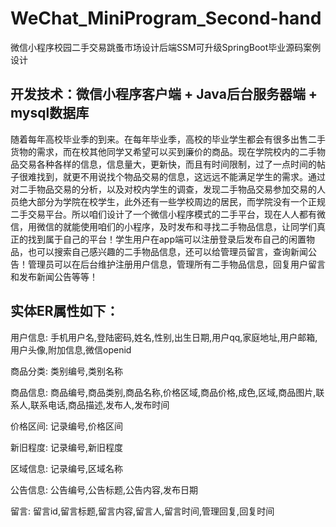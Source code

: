 # WeChat_MiniProgram_Second-hand
微信小程序校园二手交易跳蚤市场设计后端SSM可升级SpringBoot毕业源码案例设计

## 开发技术：微信小程序客户端 + Java后台服务器端 + mysql数据库

  随着每年高校毕业季的到来。在每年毕业季，高校的毕业学生都会有很多出售二手货物的需求，而在校其他同学又希望可以买到廉价的商品。现在学院校内的二手物品交易各种各样的信息，信息量大，更新快，而且有时间限制，过了一点时间的帖子很难找到，就更不用说找个物品交易的信息，这远远不能满足学生的需求。通过对二手物品交易的分析，以及对校内学生的调查，发现二手物品交易参加交易的人员绝大部分为学院在校学生，此外还有一些学校周边的居民，而学院没有一个正规二手交易平台。所以咱们设计了一个微信小程序模式的二手平台，现在人人都有微信，用微信的就能使用咱们的小程序，及时发布和寻找二手物品信息，让同学们真正的找到属于自己的平台！学生用户在app端可以注册登录后发布自己的闲置物品，也可以搜索自己感兴趣的二手物品信息，还可以给管理员留言，查询新闻公告！管理员可以在后台维护注册用户信息，管理所有二手物品信息，回复用户留言和发布新闻公告等等！

## 实体ER属性如下：
用户信息: 手机用户名,登陆密码,姓名,性别,出生日期,用户qq,家庭地址,用户邮箱,用户头像,附加信息,微信openid

商品分类: 类别编号,类别名称

商品信息: 商品编号,商品类别,商品名称,价格区域,商品价格,成色,区域,商品图片,联系人,联系电话,商品描述,发布人,发布时间

价格区间: 记录编号,价格区间

新旧程度: 记录编号,新旧程度

区域信息: 记录编号,区域名称

公告信息: 公告编号,公告标题,公告内容,发布日期

留言: 留言id,留言标题,留言内容,留言人,留言时间,管理回复,回复时间
